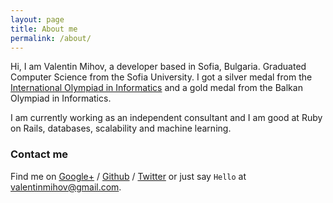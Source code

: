 ```yaml
---
layout: page
title: About me
permalink: /about/
---
```


Hi, I am Valentin Mihov, a developer based in Sofia, Bulgaria. 
Graduated Computer Science from the Sofia University. I got a silver medal from the [International Olympiad in Informatics](http://www.ioinformatics.org/index.shtml) and a gold medal from the Balkan Olympiad in Informatics.

I am currently working as an independent consultant and I am good at Ruby on Rails, databases, scalability and machine learning.

### Contact me

Find me on [Google+][google] / [Github][github] / [Twitter][twitter] or just say `Hello` at 
[valentinmihov@gmail.com](valentinmihov@gmail.com).


[github]: https://github.com/valo
[google]: https://plus.google.com/+ValentinMihov
[twitter]: https://twitter.com/valentinmihov
